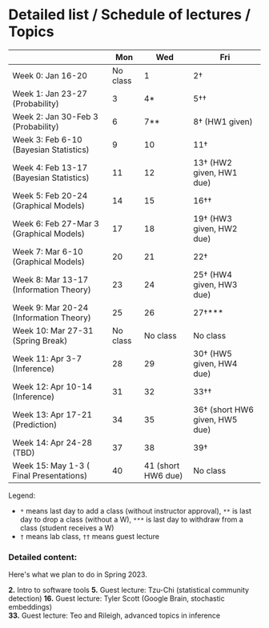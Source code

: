 # Detailed list / Schedule of lectures / Topics

| |Mon|Wed|Fri|
|-|-|-|-|
|Week 0: Jan 16-20 | No class | 1 | 2† |
|Week 1: Jan 23-27 (Probability) | 3 | 4* | 5†† |
|Week 2: Jan 30-Feb 3 (Probability) | 6  | 7**  | 8† (HW1 given) |
|Week 3: Feb 6-10 (Bayesian Statistics)  | 9  | 10  | 11†  |
|Week 4: Feb 13-17 (Bayesian Statistics)  | 11  | 12  | 13† (HW2 given, HW1 due)|
|Week 5: Feb 20-24 (Graphical Models)  | 14  | 15  | 16††  |
|Week 6: Feb 27-Mar 3 (Graphical Models) | 17  | 18  |  19† (HW3 given, HW2 due) |
|Week 7: Mar 6-10 (Graphical Models)  |  20 | 21  | 22†  |
|Week 8: Mar 13-17 (Information Theory)  | 23  | 24  | 25† (HW4 given, HW3 due) |
|Week 9: Mar 20-24 (Information Theory)  | 25 | 26  | 27†*** |
|Week 10: Mar 27-31 (Spring Break) | No class  | No class  | No class  |
|Week 11: Apr 3-7 (Inference)  | 28  | 29  | 30† (HW5 given, HW4 due) |
|Week 12: Apr 10-14 (Inference)  | 31  |  32 | 33††  |
|Week 13: Apr 17-21 (Prediction)  | 34  |  35 | 36† (short HW6 given, HW5 due) |
|Week 14: Apr 24-28 (TBD) |  37 | 38  | 39†  |
|Week 15: May 1-3 ( Final Presentations) | 40  | 41 (short HW6 due)  |  No class  |

Legend: 
* `*` means last day to add a class (without instructor approval), `**` is last day to drop a class (without a W), `***` is last day to withdraw from a class (student receives a W)  
* `†` means lab class, `††` means guest lecture

### Detailed content:
Here's what we plan to do in Spring 2023.  

**2.** Intro to software tools
**5.** Guest lecture: Tzu-Chi (statistical community detection)
**16.** Guest lecture: Tyler Scott (Google Brain, stochastic embeddings)  
**33.** Guest lecture: Teo and Rileigh, advanced topics in inference  
